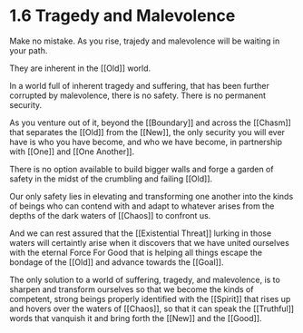 # 1.6 Tragedy and Malevolence
Make no mistake. As you rise, trajedy and malevolence will be waiting in your path. 

They are inherent in the [[Old]] world. 

In a world full of inherent tragedy and suffering, that has been further corrupted by malevolence, there is no safety. There is no permanent security. 

As you venture out of it, beyond the [[Boundary]] and across the [[Chasm]] that separates the [[Old]] from the [[New]], the only security you will ever have is who you have become, and who we have become, in partnership with [[One]] and [[One Another]]. 

There is no option available to build bigger walls and forge a garden of safety in the midst of the crumbling and failing [[Old]]. 

Our only safety lies in elevating and transforming one another into the kinds of beings who can contend with and adapt to whatever arises from the depths of the dark waters of [[Chaos]] to confront us. 

And we can rest assured that the [[Existential Threat]] lurking in those waters will certaintly arise when it discovers that we have united ourselves with the eternal Force For Good that is helping all things escape the bondage of the [[Old]] and advance towards the [[Goal]]. 

The only solution to a world of suffering, tragedy, and malevolence, is to sharpen and transform ourselves so that we become the kinds of competent, strong beings properly identified with the [[Spirit]] that rises up and hovers over the waters of [[Chaos]], so that it can speak the [[Truthful]] words that vanquish it and bring forth the [[New]] and the [[Good]].  


